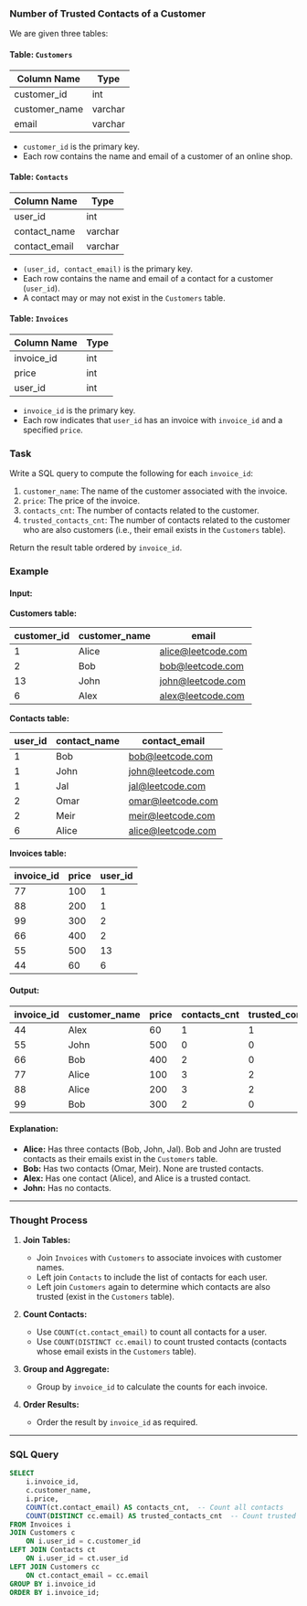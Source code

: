 ### Number of Trusted Contacts of a Customer
We are given three tables:

#### Table: `Customers`

| Column Name   | Type    |
|---------------|---------|
| customer_id   | int     |
| customer_name | varchar |
| email         | varchar |

- `customer_id` is the primary key.
- Each row contains the name and email of a customer of an online shop.

#### Table: `Contacts`

| Column Name   | Type    |
|---------------|---------|
| user_id       | int     |
| contact_name  | varchar |
| contact_email | varchar |

- `(user_id, contact_email)` is the primary key.
- Each row contains the name and email of a contact for a customer (`user_id`).
- A contact may or may not exist in the `Customers` table.

#### Table: `Invoices`

| Column Name  | Type |
|--------------|------|
| invoice_id   | int  |
| price        | int  |
| user_id      | int  |

- `invoice_id` is the primary key.
- Each row indicates that `user_id` has an invoice with `invoice_id` and a specified `price`.

### Task
Write a SQL query to compute the following for each `invoice_id`:
1. `customer_name`: The name of the customer associated with the invoice.
2. `price`: The price of the invoice.
3. `contacts_cnt`: The number of contacts related to the customer.
4. `trusted_contacts_cnt`: The number of contacts related to the customer who are also customers (i.e., their email exists in the `Customers` table).

Return the result table ordered by `invoice_id`.

### Example
#### Input:
**Customers table:**

| customer_id | customer_name | email              |
|-------------|---------------|--------------------|
| 1           | Alice         | alice@leetcode.com |
| 2           | Bob           | bob@leetcode.com   |
| 13          | John          | john@leetcode.com  |
| 6           | Alex          | alex@leetcode.com  |

**Contacts table:**

| user_id | contact_name | contact_email      |
|---------|--------------|--------------------|
| 1       | Bob          | bob@leetcode.com   |
| 1       | John         | john@leetcode.com  |
| 1       | Jal          | jal@leetcode.com   |
| 2       | Omar         | omar@leetcode.com  |
| 2       | Meir         | meir@leetcode.com  |
| 6       | Alice        | alice@leetcode.com |

**Invoices table:**

| invoice_id | price | user_id |
|------------|-------|---------|
| 77         | 100   | 1       |
| 88         | 200   | 1       |
| 99         | 300   | 2       |
| 66         | 400   | 2       |
| 55         | 500   | 13      |
| 44         | 60    | 6       |

#### Output:

| invoice_id | customer_name | price | contacts_cnt | trusted_contacts_cnt |
|------------|---------------|-------|--------------|-----------------------|
| 44         | Alex          | 60    | 1            | 1                     |
| 55         | John          | 500   | 0            | 0                     |
| 66         | Bob           | 400   | 2            | 0                     |
| 77         | Alice         | 100   | 3            | 2                     |
| 88         | Alice         | 200   | 3            | 2                     |
| 99         | Bob           | 300   | 2            | 0                     |

#### Explanation:
- **Alice:** Has three contacts (Bob, John, Jal). Bob and John are trusted contacts as their emails exist in the `Customers` table.
- **Bob:** Has two contacts (Omar, Meir). None are trusted contacts.
- **Alex:** Has one contact (Alice), and Alice is a trusted contact.
- **John:** Has no contacts.

---

### Thought Process
1. **Join Tables:**
   - Join `Invoices` with `Customers` to associate invoices with customer names.
   - Left join `Contacts` to include the list of contacts for each user.
   - Left join `Customers` again to determine which contacts are also trusted (exist in the `Customers` table).

2. **Count Contacts:**
   - Use `COUNT(ct.contact_email)` to count all contacts for a user.
   - Use `COUNT(DISTINCT cc.email)` to count trusted contacts (contacts whose email exists in the `Customers` table).

3. **Group and Aggregate:**
   - Group by `invoice_id` to calculate the counts for each invoice.

4. **Order Results:**
   - Order the result by `invoice_id` as required.

---

### SQL Query
```sql
SELECT 
    i.invoice_id,
    c.customer_name,
    i.price,
    COUNT(ct.contact_email) AS contacts_cnt,  -- Count all contacts
    COUNT(DISTINCT cc.email) AS trusted_contacts_cnt  -- Count trusted contacts
FROM Invoices i
JOIN Customers c
    ON i.user_id = c.customer_id
LEFT JOIN Contacts ct
    ON i.user_id = ct.user_id  
LEFT JOIN Customers cc
    ON ct.contact_email = cc.email  
GROUP BY i.invoice_id
ORDER BY i.invoice_id;
